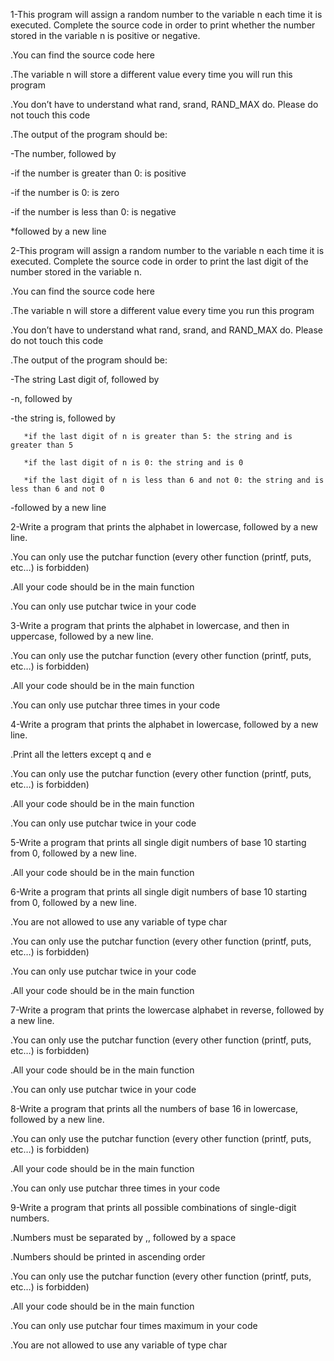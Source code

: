 1-This program will assign a random number to the variable n each time it is executed. Complete the source code in order to print whether the number stored in the variable n is positive or negative.



.You can find the source code here

.The variable n will store a different value every time you will run this program

.You don’t have to understand what rand, srand, RAND_MAX do. Please do not touch this code

.The output of the program should be:

   -The number, followed by

   -if the number is greater than 0: is positive

   -if the number is 0: is zero

   -if the number is less than 0: is negative

*followed by a new line


2-This program will assign a random number to the variable n each time it is executed. Complete the source code in order to print the last digit of the number stored in the variable n.



.You can find the source code here

.The variable n will store a different value every time you run this program

.You don’t have to understand what rand, srand, and RAND_MAX do. Please do not touch this code

.The output of the program should be:

   -The string Last digit of, followed by

   -n, followed by

   -the string is, followed by

       *if the last digit of n is greater than 5: the string and is greater than 5

       *if the last digit of n is 0: the string and is 0

       *if the last digit of n is less than 6 and not 0: the string and is less than 6 and not 0

   -followed by a new line

2-Write a program that prints the alphabet in lowercase, followed by a new line.



.You can only use the putchar function (every other function (printf, puts, etc…) is forbidden)

.All your code should be in the main function

.You can only use putchar twice in your code


3-Write a program that prints the alphabet in lowercase, and then in uppercase, followed by a new line.


.You can only use the putchar function (every other function (printf, puts, etc…) is forbidden)

.All your code should be in the main function

.You can only use putchar three times in your code

4-Write a program that prints the alphabet in lowercase, followed by a new line.



.Print all the letters except q and e

.You can only use the putchar function (every other function (printf, puts, etc…) is forbidden)

.All your code should be in the main function

.You can only use putchar twice in your code


5-Write a program that prints all single digit numbers of base 10 starting from 0, followed by a new line.



.All your code should be in the main function

6-Write a program that prints all single digit numbers of base 10 starting from 0, followed by a new line.



.You are not allowed to use any variable of type char

.You can only use the putchar function (every other function (printf, puts, etc…) is forbidden)

.You can only use putchar twice in your code

.All your code should be in the main function

7-Write a program that prints the lowercase alphabet in reverse, followed by a new line.



.You can only use the putchar function (every other function (printf, puts, etc…) is forbidden)

.All your code should be in the main function

.You can only use putchar twice in your code

8-Write a program that prints all the numbers of base 16 in lowercase, followed by a new line.



.You can only use the putchar function (every other function (printf, puts, etc…) is forbidden)

.All your code should be in the main function

.You can only use putchar three times in your code

9-Write a program that prints all possible combinations of single-digit numbers.



.Numbers must be separated by ,, followed by a space

.Numbers should be printed in ascending order

.You can only use the putchar function (every other function (printf, puts, etc…) is forbidden)

.All your code should be in the main function

.You can only use putchar four times maximum in your code

.You are not allowed to use any variable of type char

